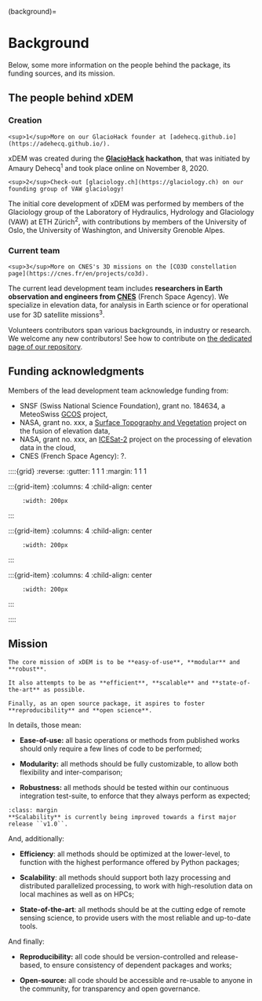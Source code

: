 (background)=

# Background

Below, some more information on the people behind the package, its funding sources, and its mission.

## The people behind xDEM

### Creation

```{margin}
<sup>1</sup>More on our GlacioHack founder at [adehecq.github.io](https://adehecq.github.io/).
```

xDEM was created during the **[GlacioHack](https://github.com/GlacioHack) hackathon**, that was initiated by
Amaury Dehecq<sup>1</sup> and took place online on November 8, 2020.

```{margin}
<sup>2</sup>Check-out [glaciology.ch](https://glaciology.ch) on our founding group of VAW glaciology!
```

The initial core development of xDEM was performed by members of the Glaciology group of the Laboratory of Hydraulics, Hydrology and
Glaciology (VAW) at ETH Zürich<sup>2</sup>, with contributions by members of the University of Oslo, the University of Washington, and University
Grenoble Alpes.

### Current team

```{margin}
<sup>3</sup>More on CNES's 3D missions on the [CO3D constellation page](https://cnes.fr/en/projects/co3d).
```

The current lead development team includes **researchers in Earth observation and engineers from
[CNES](https://cnes.fr/en)** (French Space Agency). We specialize in elevation data, for analysis in Earth science or
for operational use for 3D satellite missions<sup>3</sup>.

Volunteers contributors span various backgrounds, in industry or research. We welcome
any new contributors! See how to contribute on [the dedicated page of our repository](https://github.com/GlacioHack/xdem/blob/main/CONTRIBUTING.md).

## Funding acknowledgments

Members of the lead development team acknowledge funding from:
- SNSF (Swiss National Science Foundation), grant no. 184634, a MeteoSwiss [GCOS](https://gcos.wmo.int/en/home) project,
- NASA, grant no. xxx, a [Surface Topography and Vegetation](https://science.nasa.gov/earth-science/decadal-surveys/decadal-stv/) project on the fusion of elevation data,
- NASA, grant no. xxx, an [ICESat-2](https://icesat-2.gsfc.nasa.gov/) project on the processing of elevation data in the cloud,
- CNES (French Space Agency): ?.


::::{grid}
:reverse:
:gutter: 1 1 1
:margin: 1 1 1

:::{grid-item}
:columns: 4
:child-align: center

```{image} ./_static/nasa_logo.svg
    :width: 200px
```

:::

:::{grid-item}
:columns: 4
:child-align: center

```{image} ./_static/snsf_logo.svg
    :width: 200px
```

:::

:::{grid-item}
:columns: 4
:child-align: center

```{image} ./_static/cnes_logo.svg
    :width: 200px
```

:::


::::

## Mission

```{epigraph}
The core mission of xDEM is to be **easy-of-use**, **modular** and **robust**.

It also attempts to be as **efficient**, **scalable** and **state-of-the-art** as possible.

Finally, as an open source package, it aspires to foster **reproducibility** and **open science**.
```

In details, those mean:

- **Ease-of-use:** all basic operations or methods from published works should only require a few lines of code to be performed;

- **Modularity:** all methods should be fully customizable, to allow both flexibility and inter-comparison;

- **Robustness:** all methods should be tested within our continuous integration test-suite, to enforce that they always perform as expected;

```{note}
:class: margin
**Scalability** is currently being improved towards a first major release ``v1.0``.
```

And, additionally:

- **Efficiency**: all methods should be optimized at the lower-level, to function with the highest performance offered by Python packages;

- **Scalability**: all methods should support both lazy processing and distributed parallelized processing, to work with high-resolution data on local machines as well as on HPCs;

- **State-of-the-art**: all methods should be at the cutting edge of remote sensing science, to provide users with the most reliable and up-to-date tools.

And finally:

- **Reproducibility:** all code should be version-controlled and release-based, to ensure consistency of dependent
  packages and works;

- **Open-source:** all code should be accessible and re-usable to anyone in the community, for transparency and open governance.
